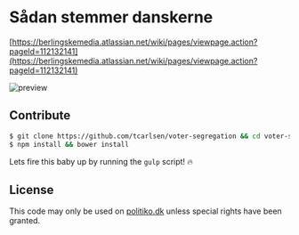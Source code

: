 # Sådan stemmer danskerne

[https://berlingskemedia.atlassian.net/wiki/pages/viewpage.action?pageId=112132141](https://berlingskemedia.atlassian.net/wiki/pages/viewpage.action?pageId=112132141)

![preview](https://cloud.githubusercontent.com/assets/145288/5262689/0907e77e-7a29-11e4-9049-52f5c7e89fee.png)

## Contribute

```bash
$ git clone https://github.com/tcarlsen/voter-segregation && cd voter-segregation
$ npm install && bower install
```

Lets fire this baby up by running the `gulp` script! :fire:

## License

This code may only be used on [politiko.dk](http://www.politiko.dk) unless special rights have been granted.
